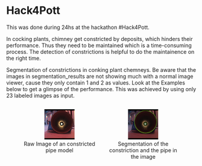 ﻿# Hack4Pott
This was done during 24hs at the hackathon #Hack4Pott.

In cocking plants, chimney get constricted by deposits, which hinders their performance. Thus they need to be maintained which is a time-consuming process.
The detection of constrictions is helpful to do the maintainence on the right time.

Segmentation of constrictions in conking plant chemneys.
Be aware that the images in segmentation_results are not showing much with a normal image viewer, cause they only contain 1 and 2 as values. Look at the Examples below to get a glimpse of the performance. This was achieved by using only 23 labeled images as input.

<div style="display: flex;">
  <figure style="flex: 1; margin-right: 10px; text-align: center;">
    <img src="Example.png" alt="Raw Image of an constricted pipe model" style="width: 40%;"/>
    <figcaption>Raw Image of an constricted pipe model</figcaption>
  </figure>
  <figure style="flex: 1; margin-left: 10px; text-align: center;">
    <img src="Segmentation.png" alt="Segmentation of the constriction and the pipe in the image" style="width: 40%;"/>
    <figcaption>Segmentation of the constriction and the pipe in the image</figcaption>
  </figure>
</div>
